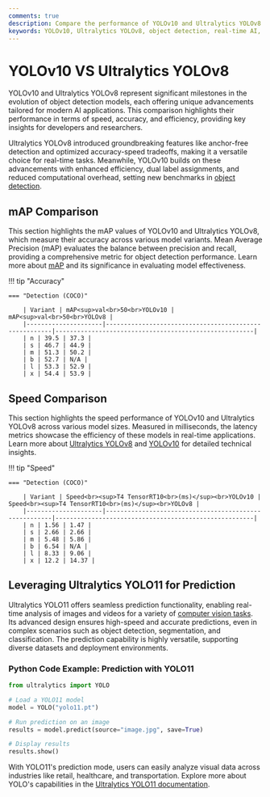 ```yaml
---
comments: true
description: Compare the performance of YOLOv10 and Ultralytics YOLOv8 to uncover advancements in object detection, real-time AI, and computer vision. Explore their strengths in edge AI applications and see which model excels in speed, accuracy, and versatility for diverse use cases.
keywords: YOLOv10, Ultralytics YOLOv8, object detection, real-time AI, edge AI, computer vision, model comparison, YOLO models
---
```


# YOLOv10 VS Ultralytics YOLOv8

YOLOv10 and Ultralytics YOLOv8 represent significant milestones in the evolution of object detection models, each offering unique advancements tailored for modern AI applications. This comparison highlights their performance in terms of speed, accuracy, and efficiency, providing key insights for developers and researchers.

Ultralytics YOLOv8 introduced groundbreaking features like anchor-free detection and optimized accuracy-speed tradeoffs, making it a versatile choice for real-time tasks. Meanwhile, YOLOv10 builds on these advancements with enhanced efficiency, dual label assignments, and reduced computational overhead, setting new benchmarks in [object detection](https://www.ultralytics.com/glossary/object-detection).

## mAP Comparison

This section highlights the mAP values of YOLOv10 and Ultralytics YOLOv8, which measure their accuracy across various model variants. Mean Average Precision (mAP) evaluates the balance between precision and recall, providing a comprehensive metric for object detection performance. Learn more about [mAP](https://www.ultralytics.com/glossary/mean-average-precision-map) and its significance in evaluating model effectiveness.

!!! tip "Accuracy"

    === "Detection (COCO)"

    	| Variant | mAP<sup>val<br>50<br>YOLOv10 | mAP<sup>val<br>50<br>YOLOv8 |
    	|---------------------|-------------------------------------------------------|-------------------------------------------------------|
    	| n | 39.5 | 37.3 |
    	| s | 46.7 | 44.9 |
    	| m | 51.3 | 50.2 |
    	| b | 52.7 | N/A |
    	| l | 53.3 | 52.9 |
    	| x | 54.4 | 53.9 |

## Speed Comparison

This section highlights the speed performance of YOLOv10 and Ultralytics YOLOv8 across various model sizes. Measured in milliseconds, the latency metrics showcase the efficiency of these models in real-time applications. Learn more about [Ultralytics YOLOv8](https://docs.ultralytics.com/models/yolov8/) and [YOLOv10](https://docs.ultralytics.com/models/yolov10/) for detailed technical insights.

!!! tip "Speed"

    === "Detection (COCO)"

    	| Variant | Speed<br><sup>T4 TensorRT10<br>(ms)</sup><br>YOLOv10 | Speed<br><sup>T4 TensorRT10<br>(ms)</sup><br>YOLOv8 |
    	|---------------------|-------------------------------------------------------|-------------------------------------------------------|
    	| n | 1.56 | 1.47 |
    	| s | 2.66 | 2.66 |
    	| m | 5.48 | 5.86 |
    	| b | 6.54 | N/A |
    	| l | 8.33 | 9.06 |
    	| x | 12.2 | 14.37 |

## Leveraging Ultralytics YOLO11 for Prediction

Ultralytics YOLO11 offers seamless prediction functionality, enabling real-time analysis of images and videos for a variety of [computer vision tasks](https://docs.ultralytics.com/tasks/). Its advanced design ensures high-speed and accurate predictions, even in complex scenarios such as object detection, segmentation, and classification. The prediction capability is highly versatile, supporting diverse datasets and deployment environments.

### Python Code Example: Prediction with YOLO11

```python
from ultralytics import YOLO

# Load a YOLO11 model
model = YOLO("yolo11.pt")

# Run prediction on an image
results = model.predict(source="image.jpg", save=True)

# Display results
results.show()
```

With YOLO11's prediction mode, users can easily analyze visual data across industries like retail, healthcare, and transportation. Explore more about YOLO's capabilities in the [Ultralytics YOLO11 documentation](https://docs.ultralytics.com/guides/).
